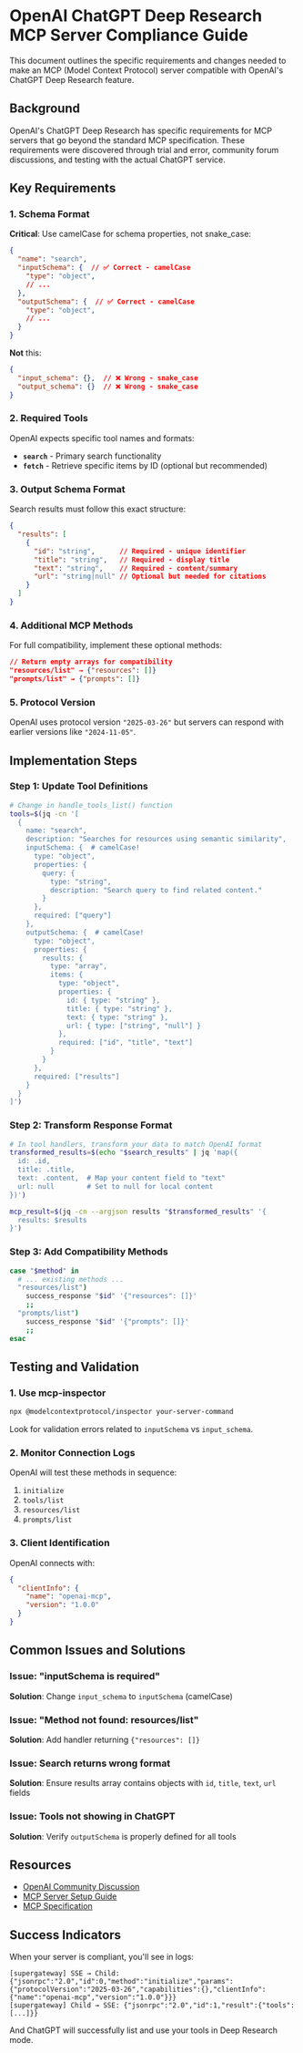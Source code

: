 # OpenAI ChatGPT Deep Research MCP Server Compliance Guide

This document outlines the specific requirements and changes needed to make an MCP (Model Context Protocol) server compatible with OpenAI's ChatGPT Deep Research feature.

## Background

OpenAI's ChatGPT Deep Research has specific requirements for MCP servers that go beyond the standard MCP specification. These requirements were discovered through trial and error, community forum discussions, and testing with the actual ChatGPT service.

## Key Requirements

### 1. Schema Format

**Critical**: Use camelCase for schema properties, not snake_case:

```json
{
  "name": "search",
  "inputSchema": {  // ✅ Correct - camelCase
    "type": "object",
    // ...
  },
  "outputSchema": {  // ✅ Correct - camelCase
    "type": "object",
    // ...
  }
}
```

**Not** this:
```json
{
  "input_schema": {},  // ❌ Wrong - snake_case
  "output_schema": {}  // ❌ Wrong - snake_case
}
```

### 2. Required Tools

OpenAI expects specific tool names and formats:

- **`search`** - Primary search functionality
- **`fetch`** - Retrieve specific items by ID (optional but recommended)

### 3. Output Schema Format

Search results must follow this exact structure:

```json
{
  "results": [
    {
      "id": "string",      // Required - unique identifier
      "title": "string",   // Required - display title
      "text": "string",    // Required - content/summary
      "url": "string|null" // Optional but needed for citations
    }
  ]
}
```

### 4. Additional MCP Methods

For full compatibility, implement these optional methods:

```json
// Return empty arrays for compatibility
"resources/list" → {"resources": []}
"prompts/list" → {"prompts": []}
```

### 5. Protocol Version

OpenAI uses protocol version `"2025-03-26"` but servers can respond with earlier versions like `"2024-11-05"`.

## Implementation Steps

### Step 1: Update Tool Definitions

```bash
# Change in handle_tools_list() function
tools=$(jq -cn '[
  {
    name: "search",
    description: "Searches for resources using semantic similarity",
    inputSchema: {  # camelCase!
      type: "object",
      properties: {
        query: {
          type: "string",
          description: "Search query to find related content."
        }
      },
      required: ["query"]
    },
    outputSchema: {  # camelCase!
      type: "object",
      properties: {
        results: {
          type: "array",
          items: {
            type: "object",
            properties: {
              id: { type: "string" },
              title: { type: "string" },
              text: { type: "string" },
              url: { type: ["string", "null"] }
            },
            required: ["id", "title", "text"]
          }
        }
      },
      required: ["results"]
    }
  }
]')
```

### Step 2: Transform Response Format

```bash
# In tool handlers, transform your data to match OpenAI format
transformed_results=$(echo "$search_results" | jq 'map({
  id: .id,
  title: .title,
  text: .content,  # Map your content field to "text"
  url: null        # Set to null for local content
})')

mcp_result=$(jq -cn --argjson results "$transformed_results" '{
  results: $results
}')
```

### Step 3: Add Compatibility Methods

```bash
case "$method" in
  # ... existing methods ...
  "resources/list")
    success_response "$id" '{"resources": []}'
    ;;
  "prompts/list")
    success_response "$id" '{"prompts": []}'
    ;;
esac
```

## Testing and Validation

### 1. Use mcp-inspector

```bash
npx @modelcontextprotocol/inspector your-server-command
```

Look for validation errors related to `inputSchema` vs `input_schema`.

### 2. Monitor Connection Logs

OpenAI will test these methods in sequence:
1. `initialize`
2. `tools/list`
3. `resources/list`
4. `prompts/list`

### 3. Client Identification

OpenAI connects with:
```json
{
  "clientInfo": {
    "name": "openai-mcp",
    "version": "1.0.0"
  }
}
```

## Common Issues and Solutions

### Issue: "inputSchema is required"
**Solution**: Change `input_schema` to `inputSchema` (camelCase)

### Issue: "Method not found: resources/list"
**Solution**: Add handler returning `{"resources": []}`

### Issue: Search returns wrong format
**Solution**: Ensure results array contains objects with `id`, `title`, `text`, `url` fields

### Issue: Tools not showing in ChatGPT
**Solution**: Verify `outputSchema` is properly defined for all tools

## Resources

- [OpenAI Community Discussion](https://community.openai.com/t/this-mcp-server-violates-our-guidelines/1279211)
- [MCP Server Setup Guide](https://community.openai.com/t/how-to-set-up-a-remote-mcp-server-and-connect-it-to-chatgpt-deep-research/1278375)
- [MCP Specification](https://spec.modelcontextprotocol.io/)

## Success Indicators

When your server is compliant, you'll see in logs:
```
[supergateway] SSE → Child: {"jsonrpc":"2.0","id":0,"method":"initialize","params":{"protocolVersion":"2025-03-26","capabilities":{},"clientInfo":{"name":"openai-mcp","version":"1.0.0"}}}
[supergateway] Child → SSE: {"jsonrpc":"2.0","id":1,"result":{"tools":[...]}}
```

And ChatGPT will successfully list and use your tools in Deep Research mode.